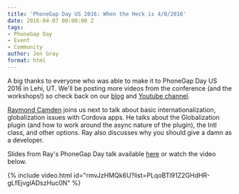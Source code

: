 ```yaml
---
title: 'PhoneGap Day US 2016: When the Heck is 4/8/2016'
date: 2016-04-07 00:00:00 Z
tags:
- PhoneGap Day
- Event
- Community
author: Jen Gray
format: html
---
```


A big thanks to everyone who was able to make it to PhoneGap Day US 2016 in Lehi, UT. We'll be posting more videos from the conference (and the workshops!) so check back on our [blog](http://phonegap.com/blog/tag/phonegap-day/) and [Youtube channel](https://www.youtube.com/user/PhoneGap).

[Raymond Camden](https://twitter.com/raymondcamden) joins us next to talk about basic internationalization, globalization issues with Cordova apps. He talks about the Globalization plugin (and how to work around the async nature of the plugin), the Intl class, and other options. Ray also discusses why you should give a damn as a developer.

Slides from Ray's PhoneGap Day talk available [here](https://drive.google.com/file/d/0B8LZE608RJ3GaWo3Qk45RHRUSEU/view) or watch the video below.

{% include video.html id="rmvJzHMQk6U?list=PLqoBTl91Z2GHdHR-gLfEjvglADszHuc0N" %}
